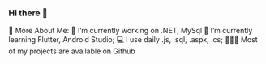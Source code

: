 ### Hi there 👋

🧐 More About Me:
🔭   I’m currently working on .NET, MySql
🌱   I’m currently learning Flutter, Android Studio;
💻   I use daily .js, .sql, .aspx, .cs;
👨🏻‍💻   Most of my projects are available on Github
